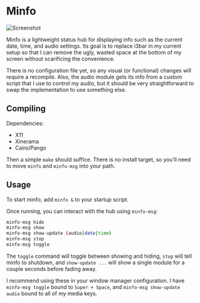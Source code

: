 # Minfo

![Screenshot](/../screenshots/screenshot.png?raw=true "Minfo Screenshot")

Minfo is a lightweight status hub for displaying info such as the current date, time, and audio settings. Its goal is to replace i3bar in my current setup so that I can remove the ugly, wasted space at the bottom of my screen without scarificing the convenience.

There is no configuration file yet, so any visual (or functional) changes will require a recompile. Also, the audio module gets its info from a custom script that I use to control my audio, but it should be very straightforward to swap the implementation to use something else.

## Compiling

Dependencies:
+ X11
+ Xinerama
+ Cairo/Pango

Then a simple `make` should suffice. There is no install target, so you'll need to move `minfo` and `minfo-msg` into your path.

## Usage

To start minfo, add `minfo &` to your startup script.

Once running, you can interact with the hub using `minfo-msg`:
```bash
minfo-msg hide
minfo-msg show
minfo-msg show-update (audio|date|time)
minfo-msg stop
minfo-msg toggle
```

The `toggle` command will toggle between showing and hiding, `stop` will tell minfo to shutdown, and `show-update ...` will show a single module for a couple seconds before fading away.

I recommend using these in your window manager configuration. I have `minfo-msg toggle` bound to `Super + Space`, and `minfo-msg show-update audio` bound to all of my media keys.
